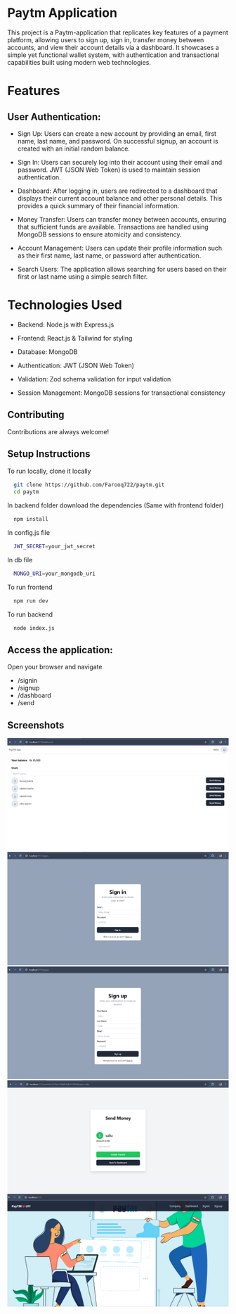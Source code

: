 
# Paytm Application

This project is a Paytm-application that replicates key features of a payment platform, allowing users to sign up, sign in, transfer money between accounts, and view their account details via a dashboard. It showcases a simple yet functional wallet system, with authentication and transactional capabilities built using modern web technologies.

# Features

## User Authentication:

- Sign Up: Users can create a new account by providing an email, first name, last name, and password. On successful signup, an account is created with an initial random balance.

- Sign In: Users can securely log into their account using their email and password. JWT (JSON Web Token) is used to maintain session authentication.

- Dashboard: After logging in, users are redirected to a dashboard that displays their current account balance and other personal details. This provides a quick summary of their financial information.

- Money Transfer: Users can transfer money between accounts, ensuring that sufficient funds are available. Transactions are handled using MongoDB sessions to ensure atomicity and consistency.

- Account Management: Users can update their profile information such as their first name, last name, or password after authentication.

- Search Users: The application allows searching for users based on their first or last name using a simple search filter.

# Technologies Used
- Backend: Node.js with Express.js

- Frontend: React.js & Tailwind for styling

- Database: MongoDB

- Authentication: JWT (JSON Web Token)

- Validation: Zod schema validation for input validation

- Session Management: MongoDB sessions for transactional consistency



## Contributing

Contributions are always welcome!



## Setup Instructions
To run locally, clone it locally
```bash
  git clone https://github.com/Farooq722/paytm.git
  cd paytm
```
In backend folder download the dependencies (Same with frontend folder)
```bash
  npm install
```
In config.js file 
```bash
  JWT_SECRET=your_jwt_secret
```
In db file
```bash
  MONGO_URI=your_mongodb_uri
```
To run frontend 
```bash
  npm run dev
```
To run backend
```bash
  node index.js
```
## Access the application: 
Open your browser and navigate 
- /signin
- /signup
- /dashboard
- /send

## Screenshots
![App Screenshot](./frontend/src/assets/dashboard.png)
![App Screenshot](./frontend/src/assets/signin.png)
![App Screenshot](./frontend/src/assets/signup.png)
![App Screenshot](./frontend/src/assets/sendMoney.png)
![App Screenshot](./frontend/src/assets/homePage.png)


